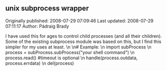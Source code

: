 ## unix subprocess wrapper 
Originally published: 2008-07-29 07:09:46 
Last updated: 2008-07-29 07:11:17 
Author: Pádraig Brady 
 
I have used this for ages to control child processes (and all their children). Some of the existing subprocess module was based on this, but I find this simpler for my uses at least.\n\n# Example:\n    import subProcess\n    process = subProcess.subProcess("your shell command")\n    process.read() #timeout is optional\n    handle(process.outdata, process.errdata)\n    del(process)